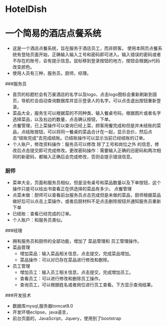 # HotelDish
# 一个简易的酒店点餐系统

* 这是一个酒店点餐系统，旨在服务于酒店员工，而非顾客。
使用本网页点餐系统有登陆页面开始，正确输入输入工号和密码即可进入。输入错误的密码或者不存在的账号，会有提示信息。鼠标移到登录按钮的地方，按钮会根据js代码改变颜色。
* 使用人员有三种，服务员，厨师，经理。

###服务员
* 首页的标题栏会有万豪酒店的名字以及logo，点击logo图标会重新刷新到首页，导航栏会自动查询数据库并显示登录人的名字。可以点击退出按钮重新登录。
* 菜品大全，服务生可以根据菜的不同种类，输入餐桌号码，根据图片或者名字选择菜品，以及右边的数量，点击确认按钮，下单。
* 点餐管理，已上菜操作可以查询已经上菜，顾客用餐完成和但是并未结账的菜品，点结账按钮，可以将同一餐桌的菜品合计在一起，显示总价，然后点击“结账完成”去完成结账。已结账操作可以显示当前已经结账的订单。
* 个人账户，修改资料操作：服务员可以修改 除了工号和岗位之外 的信息，修改后点击提交即可完成修改。更改密码操作：需要输入正确的旧密码和两次相同的新密码，都输入正确后会完成修改，否则会提示错误信息。

### 厨师
* 菜单大全，页面和服务员相似，但是没有桌号和菜品数量以及下单按钮，这个操作只是可以给出书查看正在供选择的菜品有多少。
点餐管理
* 点菜未做：厨师可以查看前台服务员点击完成但是未做的菜品，厨师根据菜品做好后可以点击上菜操作，或者后厨材料不足点击删除按钮并通知服务员重新下单
* 已结账：查看已经完成的订单。
* 个人账户：和服务员类似。

###经理
* 拥有服务员和厨师的全部功能，增加了 菜品管理和 员工管理操作。
* 菜品管理
	- 增加菜品：输入菜品相关信息，点击提交，完成菜品增加。
	- 菜品操作：可以对已存在菜品进行修改和删除。
* 员工管理
	- 增加员工：输入员工相关信息，点击提交，完成增加员工。
	- 查看员工：可以进行修改和删除员工操作。
	- 查询员工，可以根据姓名或者岗位进行员工查看。下方显示查询结果。

###开发技术
* 数据库mysql,服务器tomcat8.0
* 开发环境eclipse，java语言，
* 前台页面的，JavaScript，Jquery，使用到了bootstrap
